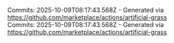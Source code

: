 Commits: 2025-10-09T08:17:43.568Z - Generated via https://github.com/marketplace/actions/artificial-grass
<br>
Commits: 2025-10-09T08:17:43.568Z - Generated via https://github.com/marketplace/actions/artificial-grass
<br>

